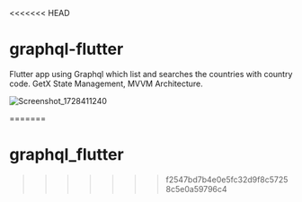 <<<<<<< HEAD
# graphql-flutter

Flutter app using Graphql which list and searches the countries with country code. GetX State Management, MVVM Architecture.

![Screenshot_1728411240](https://github.com/user-attachments/assets/3867b7d0-339f-430d-b791-51439d5ff99c)


=======
# graphql_flutter
>>>>>>> f2547bd7b4e0e5fc32d9f8c57258c5e0a59796c4
